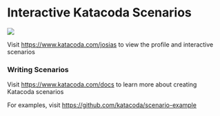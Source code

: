 # Interactive Katacoda Scenarios

[![](http://shields.katacoda.com/katacoda/josias/count.svg)](https://www.katacoda.com/josias "Get your profile on Katacoda.com")

Visit https://www.katacoda.com/josias to view the profile and interactive scenarios

### Writing Scenarios
Visit https://www.katacoda.com/docs to learn more about creating Katacoda scenarios

For examples, visit https://github.com/katacoda/scenario-example

